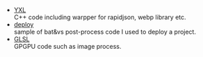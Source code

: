 * [YXL](https://github.com/cx2200252/YXL_code/tree/master/YXL)  
  C++ code including warpper for rapidjson, webp library etc.
* [deploy](https://github.com/cx2200252/YXL_code/tree/master/deploy)  
  sample of bat&vs post-process code I used to deploy a project.
* [GLSL](https://github.com/cx2200252/YXL_code/tree/master/GLSL)  
  GPGPU code such as image process.
